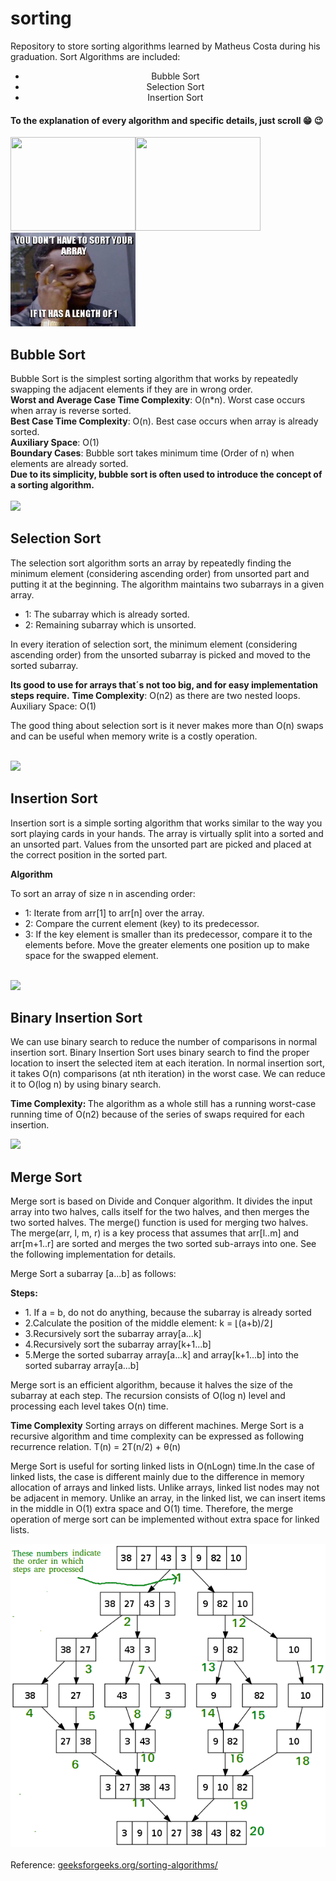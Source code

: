 # sorting
 Repository to store sorting algorithms learned by Matheus Costa during his graduation.
Sort Algorithms are included:
<center><ul>
 <li>Bubble Sort</li>
 <li>Selection Sort</li>
 <li>Insertion Sort</li>
<ul>
  </center>
 <h4>To the explanation of every algorithm and specific details, just scroll  😁 😉 </h4>
   <img align="left" width="200" height="150" src="https://media.giphy.com/media/QaPkV29BJh3gI/giphy.gif"/>
  <img width="200" height="150" src="https://media.giphy.com/media/4UzW8S83pWoKs/giphy.gif"/>
 <img width="200" height="150" src="/zmeme.jpg"/>
 <h2>Bubble Sort</h2>
 Bubble Sort is the simplest sorting algorithm that works by repeatedly swapping the adjacent elements if they are in wrong order.<br>
 <b>Worst and Average Case Time Complexity</b>: O(n*n). Worst case occurs when array is reverse sorted.<br>
 <b>Best Case Time Complexity</b>: O(n). Best case occurs when array is already sorted.<br>
 <b>Auxiliary Space</b>: O(1)<br>
 <b>Boundary Cases</b>: Bubble sort takes minimum time (Order of n) when elements are already sorted.<br>
 <b>Due to its simplicity, bubble sort is often used to introduce the concept of a sorting algorithm.</b>
 <br><br>
 <img src="https://media.giphy.com/media/nfq7ThNeMbfCfGDGu2/giphy.gif"/>
 <br>
 <h2>Selection Sort</h2>
 <p>The selection sort algorithm sorts an array by repeatedly finding the minimum element (considering ascending order) from unsorted part and putting it at the beginning. The algorithm maintains two subarrays in a given array.</p>
 <ul>
<li>1: The subarray which is already sorted.</li>
<li>2: Remaining subarray which is unsorted.</li>
</ul>
<p>In every iteration of selection sort, the minimum element (considering ascending order) from the unsorted subarray is picked and moved to the sorted subarray.</p>
<b> Its good to use for arrays that´s not too big, and for easy implementation steps require.</b>
<b>Time Complexity</b>: O(n2) as there are two nested loops.</b>
<br>
Auxiliary Space: O(1)
<p>The good thing about selection sort is it never makes more than O(n) swaps and can be useful when memory write is a costly operation.</p>
 <br>
 <img src="https://media.giphy.com/media/z3iMTsKMWSEDBLtCy2/giphy.gif"/>
 <br>
 <h2>Insertion Sort</h2>
 <p>Insertion sort is a simple sorting algorithm that works similar to the way you sort playing cards in your hands. The array is virtually split into a sorted and an unsorted part. Values from the unsorted part are picked and placed at the correct position in the sorted part.</p>
 <b>Algorithm</b>
  <p>To sort an array of size n in ascending order:</p>
  <ul>
  <li>1: Iterate from arr[1] to arr[n] over the array.</li>
  <li>2: Compare the current element (key) to its predecessor.</li>
  <li>3: If the key element is smaller than its predecessor, compare it to the elements before. Move the greater elements one position up to make space for the swapped element.</li>
  </ul>
 <br>
 <img src="https://media.giphy.com/media/28cSLDjI0mJFZQOyin/giphy.gif"/>
 <br>
 <h2>Binary Insertion Sort</h2>
 <p>We can use binary search to reduce the number of comparisons in normal insertion sort. Binary Insertion Sort uses binary search to find the proper location to insert the selected item at each iteration. 
In normal insertion sort, it takes O(n) comparisons (at nth iteration) in the worst case. We can reduce it to O(log n) by using binary search.</p>
 <p> <b>Time Complexity: </b>The algorithm as a whole still has a running worst-case running time of O(n2) because of the series of swaps required for each insertion.</p>
 <img src="https://media.giphy.com/media/HJwkuOw1NRCfqk7Ttr/giphy.gif"/>
 <br>
 <h2>Merge Sort</h2>
 <p>Merge sort is based on Divide and Conquer algorithm. It divides the input array into two halves, calls itself for the two halves, and then merges the two sorted halves. The merge() function is used for merging two halves. The merge(arr, l, m, r) is a key process that assumes that arr[l..m] and arr[m+1..r] are sorted and merges the two sorted sub-arrays into one. See the following implementation for details.</p>
 <p>Merge Sort a subarray [a...b] as follows:</p>
 <b>Steps:</b>
 <ul>
  <li>1. If a = b, do not do anything, because the subarray is already sorted</li>
  <li>2.Calculate the position of the middle element: k = ⌊(a+b)/2⌋</li>
  <li>3.Recursively sort the subarray array[a...k]</li>
  <li>4.Recursively sort the subarray array[k+1...b]</li>
  <li>5.Merge the sorted subarray array[a...k] and array[k+1...b] into the sorted subarray array[a...b]</li>
 </ul>
 <p> Merge sort is an efficient algorithm, because it halves the size of the subarray at each step. The recursion consists of O(log n) level and processing each level takes O(n) time.</p>
 <p><b>Time Complexity</b> Sorting arrays on different machines. Merge Sort is a recursive algorithm and time complexity can be expressed as following recurrence relation. 
  T(n) = 2T(n/2) + θ(n)</p>
 <p>Merge Sort is useful for sorting linked lists in O(nLogn) time.In the case of linked lists, the case is different mainly due to the difference in memory allocation of arrays and linked lists. Unlike arrays, linked list nodes may not be adjacent in memory. Unlike an array, in the linked list, we can insert items in the middle in O(1) extra space and O(1) time. Therefore, the merge operation of merge sort can be implemented without extra space for linked lists.</p>
 <img src="/Merge-Sort-Tutorial.png"/>
 <br>
 <br>
 Reference: <a href="https://www.geeksforgeeks.org/sorting-algorithms/">geeksforgeeks.org/sorting-algorithms/</a>
